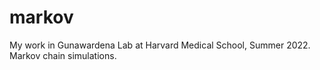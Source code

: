 # markov

My work in Gunawardena Lab at Harvard Medical School, Summer 2022.
Markov chain simulations.

